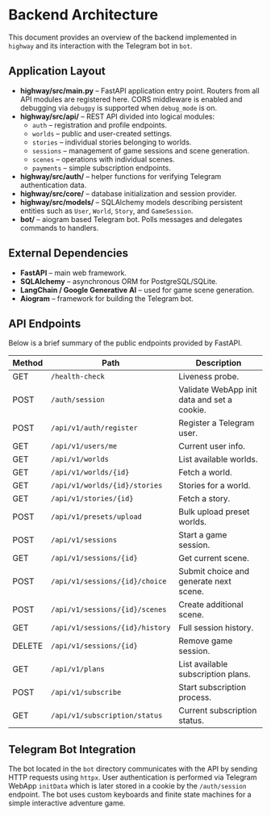 # Backend Architecture

This document provides an overview of the backend implemented in
`highway` and its interaction with the Telegram bot in `bot`.

## Application Layout

- **highway/src/main.py** – FastAPI application entry point. Routers from
  all API modules are registered here. CORS middleware is enabled and
  debugging via `debugpy` is supported when `debug_mode` is on.
- **highway/src/api/** – REST API divided into logical modules:
  - `auth` – registration and profile endpoints.
  - `worlds` – public and user-created settings.
  - `stories` – individual stories belonging to worlds.
  - `sessions` – management of game sessions and scene generation.
  - `scenes` – operations with individual scenes.
  - `payments` – simple subscription endpoints.
- **highway/src/auth/** – helper functions for verifying Telegram
  authentication data.
- **highway/src/core/** – database initialization and session provider.
- **highway/src/models/** – SQLAlchemy models describing persistent
  entities such as `User`, `World`, `Story`, and `GameSession`.
- **bot/** – aiogram based Telegram bot. Polls messages and delegates
  commands to handlers.

## External Dependencies

- **FastAPI** – main web framework.
- **SQLAlchemy** – asynchronous ORM for PostgreSQL/SQLite.
- **LangChain / Google Generative AI** – used for game scene generation.
- **Aiogram** – framework for building the Telegram bot.

## API Endpoints

Below is a brief summary of the public endpoints provided by FastAPI.

| Method | Path                                   | Description                          |
|-------|----------------------------------------|--------------------------------------|
| GET   | `/health-check`                        | Liveness probe.                      |
| POST  | `/auth/session`                        | Validate WebApp init data and set a cookie. |
| POST  | `/api/v1/auth/register`                | Register a Telegram user.            |
| GET   | `/api/v1/users/me`                     | Current user info.                   |
| GET   | `/api/v1/worlds`                       | List available worlds. |
| GET   | `/api/v1/worlds/{id}`                  | Fetch a world. |
| GET   | `/api/v1/worlds/{id}/stories`          | Stories for a world. |
| GET   | `/api/v1/stories/{id}`                 | Fetch a story. |
| POST  | `/api/v1/presets/upload`               | Bulk upload preset worlds. |
| POST  | `/api/v1/sessions`                     | Start a game session.                |
| GET   | `/api/v1/sessions/{id}`                | Get current scene.                   |
| POST  | `/api/v1/sessions/{id}/choice`         | Submit choice and generate next scene. |
| POST  | `/api/v1/sessions/{id}/scenes`         | Create additional scene.             |
| GET   | `/api/v1/sessions/{id}/history`        | Full session history.                |
| DELETE| `/api/v1/sessions/{id}`                | Remove game session.                 |
| GET   | `/api/v1/plans`                        | List available subscription plans.   |
| POST  | `/api/v1/subscribe`                    | Start subscription process.          |
| GET   | `/api/v1/subscription/status`          | Current subscription status.         |

## Telegram Bot Integration

The bot located in the `bot` directory communicates with the API by
sending HTTP requests using `httpx`. User authentication is performed
via Telegram WebApp `initData` which is later stored in a cookie by the
`/auth/session` endpoint. The bot uses custom keyboards and finite state
machines for a simple interactive adventure game.

